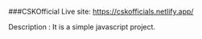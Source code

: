 ###CSKOfficial
Live site: https://cskofficials.netlify.app/

Description : It is a simple javascript project. 
